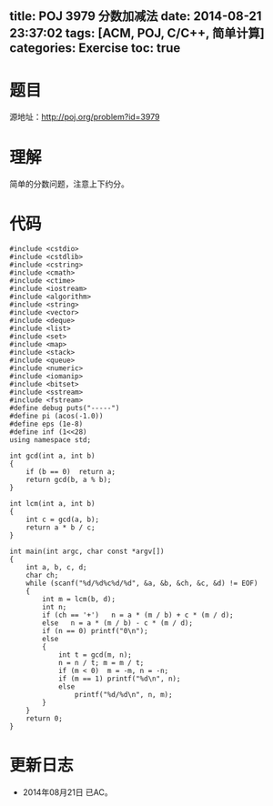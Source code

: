 title: POJ 3979 分数加减法
date: 2014-08-21 23:37:02
tags: [ACM, POJ, C/C++, 简单计算]
categories: Exercise
toc: true
---
# 题目
源地址：http://poj.org/problem?id=3979

# 理解
简单的分数问题，注意上下约分。

<!-- more -->

# 代码
```
#include <cstdio>
#include <cstdlib>
#include <cstring>
#include <cmath>
#include <ctime>
#include <iostream>
#include <algorithm>
#include <string>
#include <vector>
#include <deque>
#include <list>
#include <set>
#include <map>
#include <stack>
#include <queue>
#include <numeric>
#include <iomanip>
#include <bitset>
#include <sstream>
#include <fstream>
#define debug puts("-----")
#define pi (acos(-1.0))
#define eps (1e-8)
#define inf (1<<28)
using namespace std;

int gcd(int a, int b)
{
    if (b == 0)  return a;
    return gcd(b, a % b);
}

int lcm(int a, int b)
{
    int c = gcd(a, b);
    return a * b / c;
}

int main(int argc, char const *argv[])
{
    int a, b, c, d;
    char ch;
    while (scanf("%d/%d%c%d/%d", &a, &b, &ch, &c, &d) != EOF)
    {
        int m = lcm(b, d);
        int n;
        if (ch == '+')   n = a * (m / b) + c * (m / d);
        else   n = a * (m / b) - c * (m / d);
        if (n == 0) printf("0\n");
        else
        {
            int t = gcd(m, n);
            n = n / t; m = m / t;
            if (m < 0)  m = -m, n = -n;
            if (m == 1) printf("%d\n", n);
            else
                printf("%d/%d\n", n, m);
        }
    }
    return 0;
}
```

# 更新日志
- 2014年08月21日 已AC。